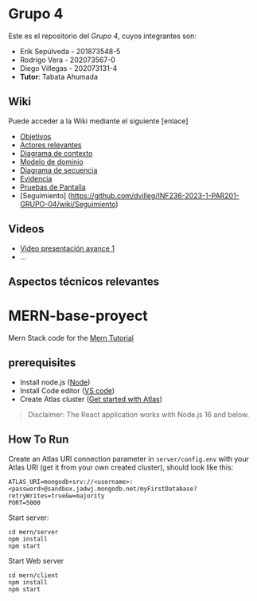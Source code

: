 # Grupo 4

Este es el repositorio del *Grupo 4*, cuyos integrantes son:

* Erik Sepúlveda - 201873548-5
* Rodrigo Vera - 202073567-0
* Diego Villegas - 202073131-4
* **Tutor**: Tabata Ahumada

## Wiki

Puede acceder a la Wiki mediante el siguiente [enlace]
* [Objetivos](https://github.com/dvilleg/INF236-2023-1-PAR201-GRUPO-04/wiki/Objetivos)
* [Actores relevantes](https://github.com/dvilleg/INF236-2023-1-PAR201-GRUPO-04/wiki/Actores-relevantes)
* [Diagrama de contexto](https://github.com/dvilleg/INF236-2023-1-PAR201-GRUPO-04/wiki/Diagrama-de-Contexto)
* [Modelo de dominio](https://github.com/dvilleg/INF236-2023-1-PAR201-GRUPO-04/wiki/Modelo-de-dominio)
* [Diagrama de secuencia](https://github.com/dvilleg/INF236-2023-1-PAR201-GRUPO-04/wiki/Diagramas-de-secuencia)
* [Evidencia](https://github.com/dvilleg/INF236-2023-1-PAR201-GRUPO-04/wiki/Evidencia-de-levantamiento)
* [Pruebas de Pantalla](https://github.com/dvilleg/INF236-2023-1-PAR201-GRUPO-04/wiki/Prueba-de-Pantallas)
* [Seguimiento]
(https://github.com/dvilleg/INF236-2023-1-PAR201-GRUPO-04/wiki/Seguimiento)
## Videos

* [Video presentación avance 1](https://youtu.be/v2L-krch6zk)
* ...

## Aspectos técnicos relevantes

# MERN-base-proyect
Mern Stack code for the [Mern Tutorial](https://www.mongodb.com/languages/mern-stack-tutorial)

## prerequisites
- Install node.js ([Node](https://nodejs.org/en/))
- Install Code editor ([VS code](https://code.visualstudio.com/))
- Create Atlas cluster ([Get started with Atlas](https://www.mongodb.com/docs/atlas/getting-started/?_ga=2.60427181.186721350.1682018286-1256642793.1682018286))

> Disclaimer: The React application works with Node.js 16 and below.
## How To Run
Create an Atlas URI connection parameter in `server/config.env` with your Atlas URI (get it from your own created cluster), should look like this:
```
ATLAS_URI=mongodb+srv://<username>:<password>@sandbox.jadwj.mongodb.net/myFirstDatabase?retryWrites=true&w=majority
PORT=5000
```

Start server:
```
cd mern/server
npm install
npm start
```

Start Web server
```
cd mern/client
npm install
npm start
```

